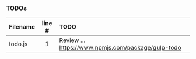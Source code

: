 ### TODOs
| Filename | line # | TODO
|:------|:------:|:------
| todo.js | 1 | Review ... https://www.npmjs.com/package/gulp-todo